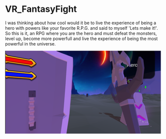 # VR_FantasyFight
I was thinking about how cool would it be to live the experience of being a hero with powers like your favorite R.P.G. and said to myself 'Lets make it!'. So this is it, an RPG where you are the hero and must defeat the monsters, level up, become more powerfull and live the experience of being the most powerful in the universe.

![Screenshot 1](./screenshots/1.png)

